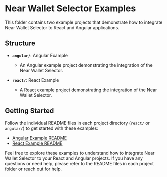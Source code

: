 # Near Wallet Selector Examples

This folder contains two example projects that demonstrate how to integrate Near Wallet Selector to React and Angular applications. 

## Structure

- **`angular/`**: Angular Example
  - An Angular example project demonstrating the integration of the Near Wallet Selector.

- **`react/`**: React Example
  - A React example project demonstrating the integration of the Near Wallet Selector.

## Getting Started

Follow the individual README files in each project directory (`react/` or `angular/`) to get started with these examples:

- [Angular Example README](./angular/README.md)
- [React Example README](./react/README.md)


Feel free to explore these examples to understand how to integrate Near Wallet Selector to your React and Angular projects. If you have any questions or need help, please refer to the README files in each project folder or reach out for help.
